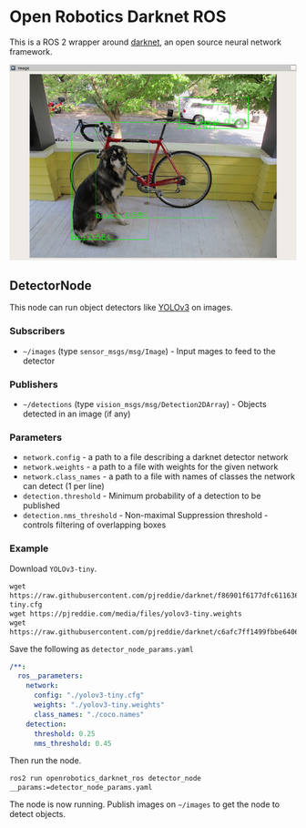 # Open Robotics Darknet ROS

This is a ROS 2 wrapper around [darknet](https://pjreddie.com/darknet), an open source neural network framework.

![Example image with bounding boxes created using darknet and the yolov3-tiny network](doc/example_darknet_yolov3-tiny.png)

## DetectorNode

This node can run object detectors like [YOLOv3](https://pjreddie.com/darknet/yolo/) on images.

### Subscribers

* `~/images` (type `sensor_msgs/msg/Image`) - Input mages to feed to the detector

### Publishers

* `~/detections` (type `vision_msgs/msg/Detection2DArray`) - Objects detected in an image (if any)

### Parameters

* `network.config` - a path to a file describing a darknet detector network
* `network.weights` - a path to a file with weights for the given network
* `network.class_names` - a path to a file with names of classes the network can detect (1 per line)
* `detection.threshold` - Minimum probability of a detection to be published
* `detection.nms_threshold` - Non-maximal Suppression threshold - controls filtering of overlapping boxes

### Example

Download `YOLOv3-tiny`.

```
wget https://raw.githubusercontent.com/pjreddie/darknet/f86901f6177dfc6116360a13cc06ab680e0c86b0/cfg/yolov3-tiny.cfg
wget https://pjreddie.com/media/files/yolov3-tiny.weights
wget https://raw.githubusercontent.com/pjreddie/darknet/c6afc7ff1499fbbe64069e1843d7929bd7ae2eaa/data/coco.names
```

Save the following as `detector_node_params.yaml`

```yaml
/**:
  ros__parameters:
    network:
      config: "./yolov3-tiny.cfg"
      weights: "./yolov3-tiny.weights"
      class_names: "./coco.names"
    detection:
      threshold: 0.25
      nms_threshold: 0.45
```

Then run the node.

```
ros2 run openrobotics_darknet_ros detector_node __params:=detector_node_params.yaml
```

The node is now running.
Publish images on `~/images` to get the node to detect objects.
